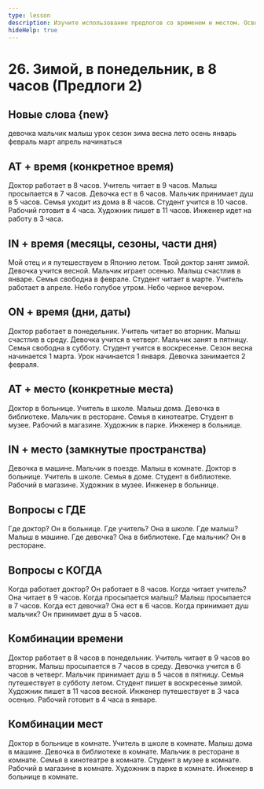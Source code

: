 ```yaml
---
type: lesson
description: Изучите использование предлогов со временем и местом. Освойте когда использовать IN, ON и AT с временными выражениями
hideHelp: true
---
```


# 26. Зимой, в понедельник, в 8 часов (Предлоги 2)

## Новые слова {new}

девочка
мальчик
малыш
урок
сезон
зима
весна
лето
осень
январь
февраль
март
апрель
начинаться

## AT + время (конкретное время)

Доктор работает в 8 часов.
Учитель читает в 9 часов.
Малыш просыпается в 7 часов.
Девочка ест в 6 часов.
Мальчик принимает душ в 5 часов.
Семья уходит из дома в 8 часов.
Студент учится в 10 часов.
Рабочий готовит в 4 часа.
Художник пишет в 11 часов.
Инженер идет на работу в 3 часа.

## IN + время (месяцы, сезоны, части дня)

Мой отец и я путешествуем в Японию летом.
Твой доктор занят зимой.
Девочка учится весной.
Мальчик играет осенью.
Малыш счастлив в январе.
Семья свободна в феврале.
Студент читает в марте.
Учитель работает в апреле.
Небо голубое утром.
Небо черное вечером.

## ON + время (дни, даты)

Доктор работает в понедельник.
Учитель читает во вторник.
Малыш счастлив в среду.
Девочка учится в четверг.
Мальчик занят в пятницу.
Семья свободна в субботу.
Студент учится в воскресенье.
Сезон весна начинается 1 марта.
Урок начинается 1 января.
Девочка занимается 2 февраля.

## AT + место (конкретные места)

Доктор в больнице.
Учитель в школе.
Малыш дома.
Девочка в библиотеке.
Мальчик в ресторане.
Семья в кинотеатре.
Студент в музее.
Рабочий в магазине.
Художник в парке.
Инженер в больнице.

## IN + место (замкнутые пространства)

Девочка в машине.
Мальчик в поезде.
Малыш в комнате.
Доктор в больнице.
Учитель в школе.
Семья в доме.
Студент в библиотеке.
Рабочий в магазине.
Художник в музее.
Инженер в больнице.

## Вопросы с ГДЕ

Где доктор?
Он в больнице.
Где учитель?
Она в школе.
Где малыш?
Малыш в машине.
Где девочка?
Она в библиотеке.
Где мальчик?
Он в ресторане.

## Вопросы с КОГДА

Когда работает доктор?
Он работает в 8 часов.
Когда читает учитель?
Она читает в 9 часов.
Когда просыпается малыш?
Малыш просыпается в 7 часов.
Когда ест девочка?
Она ест в 6 часов.
Когда принимает душ мальчик?
Он принимает душ в 5 часов.

## Комбинации времени

Доктор работает в 8 часов в понедельник.
Учитель читает в 9 часов во вторник.
Малыш просыпается в 7 часов в среду.
Девочка учится в 6 часов в четверг.
Мальчик принимает душ в 5 часов в пятницу.
Семья путешествует в субботу летом.
Студент пишет в воскресенье зимой.
Художник пишет в 11 часов весной.
Инженер путешествует в 3 часа осенью.
Рабочий готовит в 4 часа в январе.

## Комбинации мест

Доктор в больнице в комнате.
Учитель в школе в комнате.
Малыш дома в машине.
Девочка в библиотеке в комнате.
Мальчик в ресторане в комнате.
Семья в кинотеатре в комнате.
Студент в музее в комнате.
Рабочий в магазине в комнате.
Художник в парке в комнате.
Инженер в больнице в комнате.
